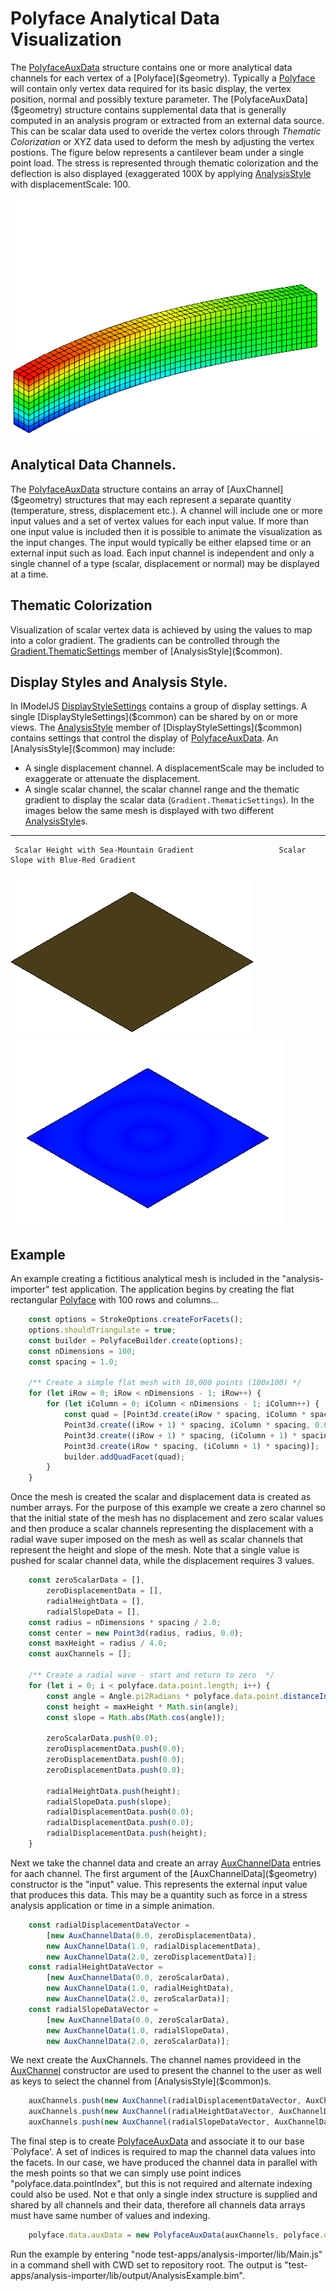 # Polyface Analytical Data Visualization

The [PolyfaceAuxData]($geometry) structure contains one or more analytical data channels for each vertex of a [Polyface]($geometry).  Typically a [Polyface]($geometry) will contain only vertex data required for its basic display, the vertex position, normal and possibly texture parameter.  The [PolyfaceAuxData]($geometry) structure contains supplemental data that is generally computed in an analysis program or extracted from an external data source.  This can be scalar data used to overide the vertex colors through *Thematic Colorization* or XYZ data used to deform the mesh by adjusting the vertex postions. The figure below represents a cantilever beam under a single point load.  The stress is represented through thematic colorization and the deflection is also displayed (exaggerated 100X by applying [AnalysisStyle]($common) with displacementScale: 100.

![>](./figs/PolyfaceAuxData/Cantilever.gif)

Analytical Data Channels.
-

The [PolyfaceAuxData]($geometry) structure contains an array of [AuxChannel]($geometry) structures that may each represent a separate quantity (temperature, stress, displacement etc.).  A channel will include one or more input values and a set of vertex values for each input value.  If more than one input value is included then it is possible to animate the visualization as the input changes.  The input would typically be either elapsed time or an external input such as load.  Each input channel is independent and only a single channel of a type (scalar, displacement or normal) may be displayed at a time.

Thematic Colorization
-

Visualization of scalar vertex data is achieved by using the values to map into a color gradient. The gradients can be controlled through the [Gradient.ThematicSettings]($common) member of [AnalysisStyle]($common).

Display Styles and Analysis Style.
  -

In IModelJS [DisplayStyleSettings]($common) contains a group of display settings.  A single [DisplayStyleSettings]($common) can be shared by on or more views.  The [AnalysisStyle]($common) member of [DisplayStyleSettings]($common) contains settings that control the display of [PolyfaceAuxData]($geometry).  An [AnalysisStyle]($common) may include:
* A single displacement channel. A displacementScale may be included to exaggerate or attenuate the displacement.
* A single scalar channel, the scalar channel range and the thematic gradient to display the scalar data (`Gradient.ThematicSettings`).  In the images below the same mesh is displayed with two different [AnalysisStyle]($common)s.


___

     Scalar Height with Sea-Mountain Gradient                   Scalar Slope with Blue-Red Gradient

![>](./figs/PolyfaceAuxData/RadialWaveHeight.gif) ![>](./figs/PolyfaceAuxData/RadialWaveSlope.gif)


Example
----
An example creating a fictitious analytical mesh is included in the "analysis-importer" test application.  The application begins by creating the flat rectangular [Polyface]($geometry) with 100 rows and columns...

``` ts
    const options = StrokeOptions.createForFacets();
    options.shouldTriangulate = true;
    const builder = PolyfaceBuilder.create(options);
    const nDimensions = 100;
    const spacing = 1.0;

    /** Create a simple flat mesh with 10,000 points (100x100) */
    for (let iRow = 0; iRow < nDimensions - 1; iRow++) {
        for (let iColumn = 0; iColumn < nDimensions - 1; iColumn++) {
            const quad = [Point3d.create(iRow * spacing, iColumn * spacing, 0.0),
            Point3d.create((iRow + 1) * spacing, iColumn * spacing, 0.0),
            Point3d.create((iRow + 1) * spacing, (iColumn + 1) * spacing, 0.0),
            Point3d.create(iRow * spacing, (iColumn + 1) * spacing)];
            builder.addQuadFacet(quad);
        }
    }
````

Once the mesh is created the scalar and displacement data is created as number arrays.  For the purpose of this example we create a zero channel so that the initial state of the mesh has no displacement and zero scalar values and then produce a scalar channels representing the displacement with a radial wave super imposed on the mesh as well as scalar channels that represent the height and slope of the mesh.  Note that a single value is pushed for scalar channel data, while the displacement requires 3 values.

````ts
    const zeroScalarData = [],
        zeroDisplacementData = [],
        radialHeightData = [],
        radialSlopeData = [],
    const radius = nDimensions * spacing / 2.0;
    const center = new Point3d(radius, radius, 0.0);
    const maxHeight = radius / 4.0;
    const auxChannels = [];

    /** Create a radial wave - start and return to zero  */
    for (let i = 0; i < polyface.data.point.length; i++) {
        const angle = Angle.pi2Radians * polyface.data.point.distanceIndexToPoint(i, center) / radius;
        const height = maxHeight * Math.sin(angle);
        const slope = Math.abs(Math.cos(angle));

        zeroScalarData.push(0.0);
        zeroDisplacementData.push(0.0);
        zeroDisplacementData.push(0.0);
        zeroDisplacementData.push(0.0);

        radialHeightData.push(height);
        radialSlopeData.push(slope);
        radialDisplacementData.push(0.0);
        radialDisplacementData.push(0.0);
        radialDisplacementData.push(height);
    }
````
Next we take the channel data and create an array [AuxChannelData]($geometry) entries for aach channel.   The first argument of the [AuxChannelData]($geometry) constructor is the "input" value.  This represents the external input value that produces this data.  This may be a quantity such as force in a stress analysis application or time in a simple animation.

````ts
    const radialDisplacementDataVector =
        [new AuxChannelData(0.0, zeroDisplacementData),
        new AuxChannelData(1.0, radialDisplacementData),
        new AuxChannelData(2.0, zeroDisplacementData)];
    const radialHeightDataVector =
        [new AuxChannelData(0.0, zeroScalarData),
        new AuxChannelData(1.0, radialHeightData),
        new AuxChannelData(2.0, zeroScalarData)];
    const radialSlopeDataVector =
        [new AuxChannelData(0.0, zeroScalarData),
        new AuxChannelData(1.0, radialSlopeData),
        new AuxChannelData(2.0, zeroScalarData)];
  ````

  We next create the AuxChannels.  The channel names provideed in the [AuxChannel]($geometry) constructor are used to present the channel to the user as well as keys to select the channel from [AnalysisStyle]($common)s.

`````ts
    auxChannels.push(new AuxChannel(radialDisplacementDataVector, AuxChannelDataType.Vector, "Radial Displacement", "Radial: Time"));
    auxChannels.push(new AuxChannel(radialHeightDataVector, AuxChannelDataType.Distance, "Radial Height", "Radial: Time"));
    auxChannels.push(new AuxChannel(radialSlopeDataVector, AuxChannelDataType.Scalar, "Radial Slope", "Radial: Time"));

`````
The final step is to create [PolyfaceAuxData]($geometry) and associate it to our base `Polyface'.  A set of indices is required to map the channel data values into the facets.  In our case, we have produced the channel data in parallel with the mesh points so that we can simply use point indices "polyface.data.pointIndex", but this is not required and alternate indexing could also be used.  Not e that only a single index structure is supplied and shared by all channels and their data, therefore all channels data arrays must have same number of values and indexing.
````ts
    polyface.data.auxData = new PolyfaceAuxData(auxChannels, polyface.data.pointIndex);
````

Run the example by entering "node test-apps/analysis-importer/lib/Main.js" in a command shell with CWD set to repository root.  The output is "test-apps/analysis-importer/lib/output/AnalysisExample.bim".

